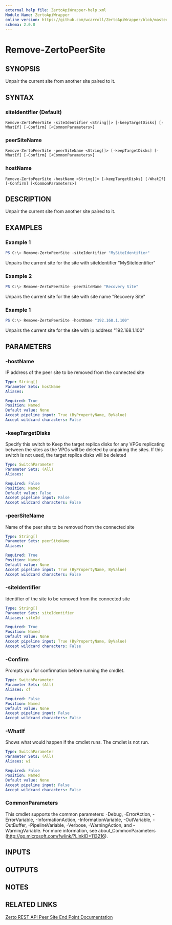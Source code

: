 ```yaml
---
external help file: ZertoApiWrapper-help.xml
Module Name: ZertoApiWrapper
online version: https://github.com/wcarroll/ZertoApiWrapper/blob/master/docs/Remove-ZertoPeerSite.md
schema: 2.0.0
---
```


# Remove-ZertoPeerSite

## SYNOPSIS

Unpair the current site from another site paired to it.

## SYNTAX

### siteIdentifier (Default)
```
Remove-ZertoPeerSite -siteIdentifier <String[]> [-keepTargetDisks] [-WhatIf] [-Confirm] [<CommonParameters>]
```

### peerSiteName
```
Remove-ZertoPeerSite -peerSiteName <String[]> [-keepTargetDisks] [-WhatIf] [-Confirm] [<CommonParameters>]
```

### hostName
```
Remove-ZertoPeerSite -hostName <String[]> [-keepTargetDisks] [-WhatIf] [-Confirm] [<CommonParameters>]
```

## DESCRIPTION

Unpair the current site from another site paired to it.

## EXAMPLES

### Example 1
```powershell
PS C:\> Remove-ZertoPeerSite -siteIdentifier "MySiteIdentifier"
```

Unpairs the current site for the site with siteIdentifier "MySiteIdentifier"

### Example 2
```powershell
PS C:\> Remove-ZertoPeerSite -peerSiteName "Recovery Site"
```

Unpairs the current site for the site with site name "Recovery Site"

### Example 1
```powershell
PS C:\> Remove-ZertoPeerSite -hostName "192.168.1.100"
```

Unpairs the current site for the site with ip address "192.168.1.100"

## PARAMETERS

### -hostName
IP address of the peer site to be removed from the connected site

```yaml
Type: String[]
Parameter Sets: hostName
Aliases:

Required: True
Position: Named
Default value: None
Accept pipeline input: True (ByPropertyName, ByValue)
Accept wildcard characters: False
```

### -keepTargetDisks
Specify this switch to Keep the target replica disks for any VPGs replicating between the sites as the VPGs will be deleted by unpairing the sites.
If this switch is not used, the target replica disks will be deleted

```yaml
Type: SwitchParameter
Parameter Sets: (All)
Aliases:

Required: False
Position: Named
Default value: False
Accept pipeline input: False
Accept wildcard characters: False
```

### -peerSiteName
Name of the peer site to be removed from the connected site

```yaml
Type: String[]
Parameter Sets: peerSiteName
Aliases:

Required: True
Position: Named
Default value: None
Accept pipeline input: True (ByPropertyName, ByValue)
Accept wildcard characters: False
```

### -siteIdentifier
Identifier of the site to be removed from the connected site

```yaml
Type: String[]
Parameter Sets: siteIdentifier
Aliases: siteId

Required: True
Position: Named
Default value: None
Accept pipeline input: True (ByPropertyName, ByValue)
Accept wildcard characters: False
```

### -Confirm
Prompts you for confirmation before running the cmdlet.

```yaml
Type: SwitchParameter
Parameter Sets: (All)
Aliases: cf

Required: False
Position: Named
Default value: None
Accept pipeline input: False
Accept wildcard characters: False
```

### -WhatIf
Shows what would happen if the cmdlet runs.
The cmdlet is not run.

```yaml
Type: SwitchParameter
Parameter Sets: (All)
Aliases: wi

Required: False
Position: Named
Default value: None
Accept pipeline input: False
Accept wildcard characters: False
```

### CommonParameters
This cmdlet supports the common parameters: -Debug, -ErrorAction, -ErrorVariable, -InformationAction, -InformationVariable, -OutVariable, -OutBuffer, -PipelineVariable, -Verbose, -WarningAction, and -WarningVariable.
For more information, see about_CommonParameters (http://go.microsoft.com/fwlink/?LinkID=113216).

## INPUTS

## OUTPUTS

## NOTES

## RELATED LINKS

[Zerto REST API Peer Site End Point Documentation](http://s3.amazonaws.com/zertodownload_docs/Latest/Zerto%20Virtual%20Replication%20Zerto%20Virtual%20Manager%20%28ZVM%29%20-%20vSphere%20Online%20Help/index.html#page/RestfulAPIs%2FStatusAPIs.5.044.html%23)